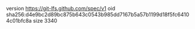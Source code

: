 version https://git-lfs.github.com/spec/v1
oid sha256:d4e9bc2d89bc875b643c0543b985dd7167b5a57b1199d18f5fc64104c01bfc8a
size 3340
